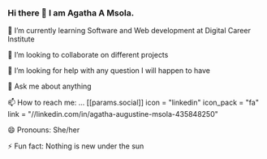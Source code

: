 ### Hi there 👋 I am Agatha A Msola.


 🌱 I’m currently learning Software and Web development at Digital Career Institute
 
 👯 I’m looking to collaborate on different projects
 
 🤔 I’m looking for help with any question I will happen to have
 
 💬 Ask me about anything
 
 📫 How to reach me: ...
[[params.social]]
    icon = "linkedin"
    icon_pack = "fa"
    link = "//linkedin.com/in/agatha-augustine-msola-435848250"
 
 😄 Pronouns: She/her
 
 ⚡ Fun fact: Nothing is new under the sun

